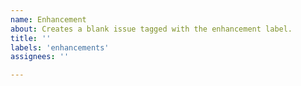 ```yaml
---
name: Enhancement
about: Creates a blank issue tagged with the enhancement label.
title: ''
labels: 'enhancements'
assignees: ''

---
```



